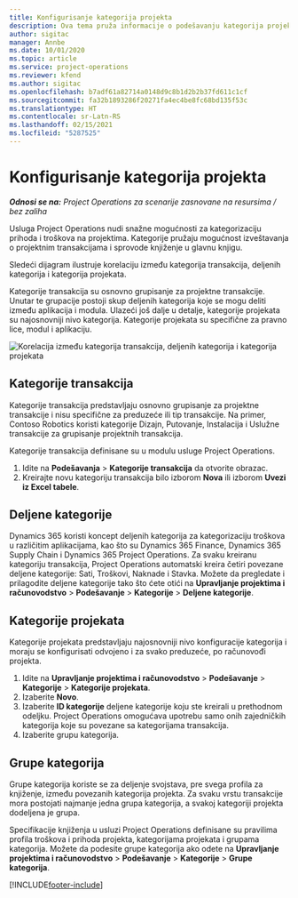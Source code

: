 ```yaml
---
title: Konfigurisanje kategorija projekta
description: Ova tema pruža informacije o podešavanju kategorija projekata.
author: sigitac
manager: Annbe
ms.date: 10/01/2020
ms.topic: article
ms.service: project-operations
ms.reviewer: kfend
ms.author: sigitac
ms.openlocfilehash: b7adf61a82714a0148d9c8b1d2b2b37fd611c1cf
ms.sourcegitcommit: fa32b1893286f20271fa4ec4be8fc68bd135f53c
ms.translationtype: HT
ms.contentlocale: sr-Latn-RS
ms.lasthandoff: 02/15/2021
ms.locfileid: "5287525"
---
```

# <a name="configure-project-categories"></a>Konfigurisanje kategorija projekta

_**Odnosi se na:** Project Operations za scenarije zasnovane na resursima / bez zaliha_

Usluga Project Operations nudi snažne mogućnosti za kategorizaciju prihoda i troškova na projektima. Kategorije pružaju mogućnost izveštavanja o projektnim transakcijama i sprovode knjiženje u glavnu knjigu.

Sledeći dijagram ilustruje korelaciju između kategorija transakcija, deljenih kategorija i kategorija projekata. 

Kategorije transakcija su osnovno grupisanje za projektne transakcije. Unutar te grupacije postoji skup deljenih kategorija koje se mogu deliti između aplikacija i modula. Ulazeći još dalje u detalje, kategorije projekata su najosnovniji nivo kategorija. Kategorije projekata su specifične za pravno lice, modul i aplikaciju.

![Korelacija između kategorija transakcija, deljenih kategorija i kategorija projekata](media/project-categories.png)

## <a name="transaction-categories"></a>Kategorije transakcija

Kategorije transakcija predstavljaju osnovno grupisanje za projektne transakcije i nisu specifične za preduzeće ili tip transakcije. Na primer, Contoso Robotics koristi kategorije Dizajn, Putovanje, Instalacija i Uslužne transakcije za grupisanje projektnih transakcija.

Kategorije transakcija definisane su u modulu usluge Project Operations. 
1. Idite na **Podešavanja** \> **Kategorije transakcija** da otvorite obrazac. 
2. Kreirajte novu kategoriju transakcija bilo izborom **Nova** ili izborom **Uvezi iz Excel tabele**.

## <a name="shared-categories"></a>Deljene kategorije

Dynamics 365 koristi koncept deljenih kategorija za kategorizaciju troškova u različitim aplikacijama, kao što su Dynamics 365 Finance, Dynamics 365 Supply Chain i Dynamics 365 Project Operations. Za svaku kreiranu kategoriju transakcija, Project Operations automatski kreira četiri povezane deljene kategorije: Sati, Troškovi, Naknade i Stavka. Možete da pregledate i prilagodite deljene kategorije tako što ćete otići na **Upravljanje projektima i računovodstvo** \> **Podešavanje** \> **Kategorije** \> **Deljene kategorije**.

## <a name="project-categories"></a>Kategorije projekata

Kategorije projekata predstavljaju najosnovniji nivo konfiguracije kategorija i moraju se konfigurisati odvojeno i za svako preduzeće, po računovođi projekta.

1. Idite na **Upravljanje projektima i računovodstvo** \> **Podešavanje** \> **Kategorije** \> **Kategorije projekata**.
2. Izaberite **Novo**.
3. Izaberite **ID kategorije** deljene kategorije koju ste kreirali u prethodnom odeljku. Project Operations omogućava upotrebu samo onih zajedničkih kategorija koje su povezane sa kategorijama transakcija.
4. Izaberite grupu kategorija.

## <a name="category-groups"></a>Grupe kategorija

Grupe kategorija koriste se za deljenje svojstava, pre svega profila za knjiženje, između povezanih kategorija projekta. Za svaku vrstu transakcije mora postojati najmanje jedna grupa kategorija, a svakoj kategoriji projekta dodeljena je grupa.

Specifikacije knjiženja u usluzi Project Operations definisane su pravilima profila troškova i prihoda projekta, kategorijama projekata i grupama kategorija. Možete da podesite grupe kategorija ako odete na **Upravljanje projektima i računovodstvo** \> **Podešavanje** \> **Kategorije** \> **Grupe kategorija**.


[!INCLUDE[footer-include](../includes/footer-banner.md)]